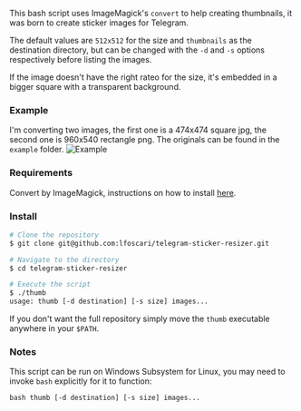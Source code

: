 This bash script uses ImageMagick's `convert` to help creating thumbnails, it was born to create sticker images for Telegram.

The default values are `512x512` for the size and `thumbnails` as the destination directory, but can be changed with the `-d` and `-s` options respectively before listing the images.

If the image doesn't have the right rateo for the size, it's embedded in a bigger square with a transparent background.

### Example
I'm converting two images, the first one is a 474x474 square jpg, the second one is 960x540 rectangle png. The originals can be found in the `example` folder.
![Example](example/zerotwo.png)

### Requirements
Convert by ImageMagick, instructions on how to install [here](https://www.imagemagick.org/script/download.php).

### Install
```bash
# Clone the repository
$ git clone git@github.com:lfoscari/telegram-sticker-resizer.git

# Navigate to the directory
$ cd telegram-sticker-resizer

# Execute the script
$ ./thumb
usage: thumb [-d destination] [-s size] images...
```
If you don't want the full repository simply move the `thumb` executable anywhere in your `$PATH`.

### Notes
This script can be run on Windows Subsystem for Linux, you may need to invoke `bash` explicitly for it to function:
```
bash thumb [-d destination] [-s size] images...
```